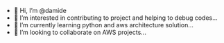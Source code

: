 - 👋 Hi, I’m @damide
- 👀 I’m interested in contributing to project and helping to debug codes...
- 🌱 I’m currently learning python and aws architecture solution...
- 💞️ I’m looking to collaborate on AWS projects...

<!---
damide/damide is a ✨ special ✨ repository because its `README.md` (this file) appears on your GitHub profile.
You can click the Preview link to take a look at your changes.
--->
